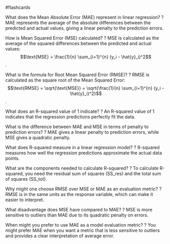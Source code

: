 #flashcards

What does the Mean Absolute Error (MAE) represent in linear regression?
?
MAE represents the average of the absolute differences between the predicted and actual values, giving a linear penalty to the prediction errors.

How is Mean Squared Error (MSE) calculated?
?
MSE is calculated as the average of the squared differences between the predicted and actual values: $$\text{MSE} = \frac{1}{n} \sum_{i=1}^{n} (y_i - \hat{y}_i)^2$$.

What is the formula for Root Mean Squared Error (RMSE)?
?
RMSE is calculated as the square root of the Mean Squared Error: $$\text{RMSE} = \sqrt{\text{MSE}} = \sqrt{\frac{1}{n} \sum_{i=1}^{n} (y_i - \hat{y}_i)^2}$$.

What does an R-squared value of 1 indicate?
?
An R-squared value of 1 indicates that the regression predictions perfectly fit the data.

What is the difference between MAE and MSE in terms of penalty to prediction errors?
?
MAE gives a linear penalty to prediction errors, while MSE gives a quadratic penalty.

What does R-squared measure in a linear regression model?
?
R-squared measures how well the regression predictions approximate the actual data points.

What are the components needed to calculate R-squared?
?
To calculate R-squared, you need the residual sum of squares (SS_res) and the total sum of squares (SS_tot).

Why might one choose RMSE over MSE or MAE as an evaluation metric?
?
RMSE is in the same units as the response variable, which can make it easier to interpret.

What disadvantage does MSE have compared to MAE?
?
MSE is more sensitive to outliers than MAE due to its quadratic penalty on errors.

When might you prefer to use MAE as a model evaluation metric?
?
You might prefer MAE when you want a metric that is less sensitive to outliers and provides a clear interpretation of average error.

